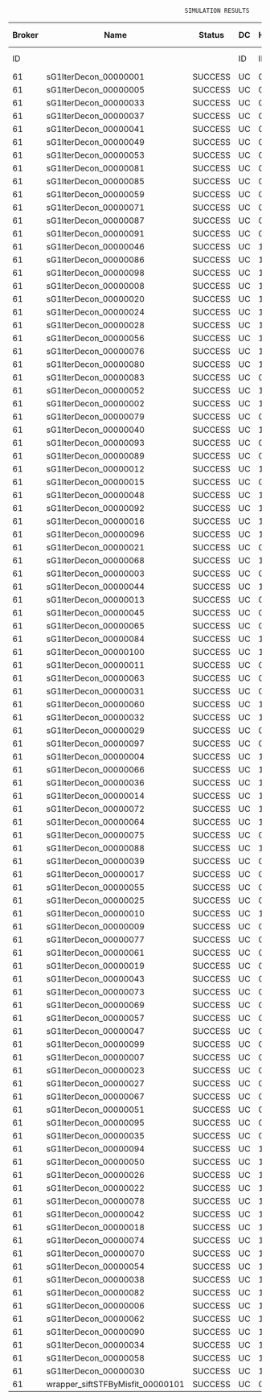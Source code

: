 

                                                     SIMULATION RESULTS

|Broker|         Name         | Status|  DC  |Host|Host PEs |VM|   VM PEs|   VM MIPS|ActivityLen|StartTime|FinishTime|ExecTime
|------|----------------------|-------|------|----|---------|--|---------|----------|-----------|---------|----------|--------
|    ID|                      |       |    ID|  ID|CPU cores|ID|CPU cores|        MI|         MI|  Seconds|   Seconds| Seconds
|    61| sG1IterDecon_00000001|SUCCESS|    UC|   0|       12|244|        2|    1000.0|      56150|  70929.7|   71633.0|   703.3
|    61| sG1IterDecon_00000005|SUCCESS|    UC|   0|       12|244|        2|    1000.0|      56150|  70929.7|   71633.0|   703.3
|    61| sG1IterDecon_00000033|SUCCESS|    UC|   0|       12|244|        2|    1000.0|      56150|  70929.7|   71633.0|   703.3
|    61| sG1IterDecon_00000037|SUCCESS|    UC|   0|       12|244|        2|    1000.0|      56150|  70929.7|   71633.0|   703.3
|    61| sG1IterDecon_00000041|SUCCESS|    UC|   0|       12|244|        2|    1000.0|      56150|  70929.7|   71633.0|   703.3
|    61| sG1IterDecon_00000049|SUCCESS|    UC|   0|       12|244|        2|    1000.0|      56150|  70929.7|   71633.0|   703.3
|    61| sG1IterDecon_00000053|SUCCESS|    UC|   0|       12|244|        2|    1000.0|      56150|  70929.7|   71633.0|   703.3
|    61| sG1IterDecon_00000081|SUCCESS|    UC|   0|       12|244|        2|    1000.0|      56150|  70929.7|   71633.0|   703.3
|    61| sG1IterDecon_00000085|SUCCESS|    UC|   0|       12|244|        2|    1000.0|      56150|  70929.7|   71633.0|   703.3
|    61| sG1IterDecon_00000059|SUCCESS|    UC|   0|       12|246|        2|    1000.0|      56150|  70929.7|   71633.0|   703.3
|    61| sG1IterDecon_00000071|SUCCESS|    UC|   0|       12|246|        2|    1000.0|      56150|  70929.7|   71633.0|   703.3
|    61| sG1IterDecon_00000087|SUCCESS|    UC|   0|       12|246|        2|    1000.0|      56150|  70929.7|   71633.0|   703.3
|    61| sG1IterDecon_00000091|SUCCESS|    UC|   0|       12|246|        2|    1000.0|      56150|  70929.7|   71633.0|   703.3
|    61| sG1IterDecon_00000046|SUCCESS|    UC|   1|       12|245|        2|    1000.0|      56150|  70929.7|   71633.0|   703.3
|    61| sG1IterDecon_00000086|SUCCESS|    UC|   1|       12|245|        2|    1000.0|      56150|  70929.7|   71633.0|   703.3
|    61| sG1IterDecon_00000098|SUCCESS|    UC|   1|       12|245|        2|    1000.0|      56150|  70929.7|   71633.0|   703.3
|    61| sG1IterDecon_00000008|SUCCESS|    UC|   1|       12|247|        2|    1000.0|      56150|  70929.7|   71633.0|   703.3
|    61| sG1IterDecon_00000020|SUCCESS|    UC|   1|       12|247|        2|    1000.0|      56150|  70929.7|   71633.0|   703.3
|    61| sG1IterDecon_00000024|SUCCESS|    UC|   1|       12|247|        2|    1000.0|      56150|  70929.7|   71633.0|   703.3
|    61| sG1IterDecon_00000028|SUCCESS|    UC|   1|       12|247|        2|    1000.0|      56150|  70929.7|   71633.0|   703.3
|    61| sG1IterDecon_00000056|SUCCESS|    UC|   1|       12|247|        2|    1000.0|      56150|  70929.7|   71633.0|   703.3
|    61| sG1IterDecon_00000076|SUCCESS|    UC|   1|       12|247|        2|    1000.0|      56150|  70929.7|   71633.0|   703.3
|    61| sG1IterDecon_00000080|SUCCESS|    UC|   1|       12|247|        2|    1000.0|      56150|  70929.7|   71633.0|   703.3
|    61| sG1IterDecon_00000083|SUCCESS|    UC|   0|       12|246|        2|    1000.0|      59381|  70929.7|   71667.2|   737.4
|    61| sG1IterDecon_00000052|SUCCESS|    UC|   1|       12|247|        2|    1000.0|      61375|  70929.7|   71680.2|   750.4
|    61| sG1IterDecon_00000002|SUCCESS|    UC|   1|       12|245|        2|    1000.0|      60450|  70929.7|   71681.0|   751.3
|    61| sG1IterDecon_00000079|SUCCESS|    UC|   0|       12|246|        2|    1000.0|      83667|  70929.7|   71910.2|   980.5
|    61| sG1IterDecon_00000040|SUCCESS|    UC|   1|       12|247|        2|    1000.0|      91200|  70929.7|   71935.4|  1005.7
|    61| sG1IterDecon_00000093|SUCCESS|    UC|   0|       12|244|        2|    1000.0|      96311|  70929.7|   71954.7|  1024.9
|    61| sG1IterDecon_00000089|SUCCESS|    UC|   0|       12|244|        2|    1000.0|     115702|  70929.7|   72100.6|  1170.9
|    61| sG1IterDecon_00000012|SUCCESS|    UC|   1|       12|247|        2|    1000.0|     117306|  70929.7|   72144.5|  1214.8
|    61| sG1IterDecon_00000015|SUCCESS|    UC|   0|       12|246|        2|    1000.0|     115126|  70929.7|   72210.3|  1280.5
|    61| sG1IterDecon_00000048|SUCCESS|    UC|   1|       12|247|        2|    1000.0|     131219|  70929.7|   72249.3|  1319.6
|    61| sG1IterDecon_00000092|SUCCESS|    UC|   1|       12|247|        2|    1000.0|     135995|  70929.7|   72283.1|  1353.3
|    61| sG1IterDecon_00000016|SUCCESS|    UC|   1|       12|247|        2|    1000.0|     144034|  70929.7|   72335.7|  1405.9
|    61| sG1IterDecon_00000096|SUCCESS|    UC|   1|       12|247|        2|    1000.0|     146964|  70929.7|   72353.3|  1423.6
|    61| sG1IterDecon_00000021|SUCCESS|    UC|   0|       12|244|        2|    1000.0|     156382|  70929.7|   72387.5|  1457.8
|    61| sG1IterDecon_00000068|SUCCESS|    UC|   1|       12|247|        2|    1000.0|     162933|  70929.7|   72441.6|  1511.9
|    61| sG1IterDecon_00000003|SUCCESS|    UC|   0|       12|246|        2|    1000.0|     143490|  70929.7|   72466.0|  1536.2
|    61| sG1IterDecon_00000044|SUCCESS|    UC|   1|       12|247|        2|    1000.0|     168756|  70929.7|   72470.7|  1541.0
|    61| sG1IterDecon_00000013|SUCCESS|    UC|   0|       12|244|        2|    1000.0|     173487|  70929.7|   72499.5|  1569.7
|    61| sG1IterDecon_00000045|SUCCESS|    UC|   0|       12|244|        2|    1000.0|     193935|  70929.7|   72622.7|  1693.0
|    61| sG1IterDecon_00000065|SUCCESS|    UC|   0|       12|244|        2|    1000.0|     195345|  70929.7|   72630.5|  1700.8
|    61| sG1IterDecon_00000084|SUCCESS|    UC|   1|       12|247|        2|    1000.0|     231134|  70929.7|   72751.9|  1822.1
|    61| sG1IterDecon_00000100|SUCCESS|    UC|   1|       12|247|        2|    1000.0|     237950|  70929.7|   72779.1|  1849.3
|    61| sG1IterDecon_00000011|SUCCESS|    UC|   0|       12|246|        2|    1000.0|     182930|  70929.7|   72803.5|  1873.8
|    61| sG1IterDecon_00000063|SUCCESS|    UC|   0|       12|246|        2|    1000.0|     188230|  70929.7|   72845.8|  1916.1
|    61| sG1IterDecon_00000031|SUCCESS|    UC|   0|       12|246|        2|    1000.0|     190673|  70929.7|   72864.3|  1934.6
|    61| sG1IterDecon_00000060|SUCCESS|    UC|   1|       12|247|        2|    1000.0|     265578|  70929.7|   72876.1|  1946.4
|    61| sG1IterDecon_00000032|SUCCESS|    UC|   1|       12|247|        2|    1000.0|     270491|  70929.7|   72890.9|  1961.2
|    61| sG1IterDecon_00000029|SUCCESS|    UC|   0|       12|244|        2|    1000.0|     252025|  70929.7|   72914.0|  1984.3
|    61| sG1IterDecon_00000097|SUCCESS|    UC|   0|       12|244|        2|    1000.0|     274532|  70929.7|   73015.5|  2085.7
|    61| sG1IterDecon_00000004|SUCCESS|    UC|   1|       12|247|        2|    1000.0|     334964|  70929.7|   73052.1|  2122.4
|    61| sG1IterDecon_00000066|SUCCESS|    UC|   1|       12|245|        2|    1000.0|     190704|  70929.7|   73053.8|  2124.1
|    61| sG1IterDecon_00000036|SUCCESS|    UC|   1|       12|247|        2|    1000.0|     337139|  70929.7|   73056.4|  2126.7
|    61| sG1IterDecon_00000014|SUCCESS|    UC|   1|       12|245|        2|    1000.0|     197394|  70929.7|   73120.8|  2191.0
|    61| sG1IterDecon_00000072|SUCCESS|    UC|   1|       12|247|        2|    1000.0|     387256|  70929.7|   73131.8|  2202.1
|    61| sG1IterDecon_00000064|SUCCESS|    UC|   1|       12|247|        2|    1000.0|     394582|  70929.7|   73139.0|  2209.3
|    61| sG1IterDecon_00000075|SUCCESS|    UC|   0|       12|246|        2|    1000.0|     234888|  70929.7|   73176.1|  2246.3
|    61| sG1IterDecon_00000088|SUCCESS|    UC|   1|       12|247|        2|    1000.0|     467079|  70929.7|   73211.7|  2281.9
|    61| sG1IterDecon_00000039|SUCCESS|    UC|   0|       12|246|        2|    1000.0|     244204|  70929.7|   73237.1|  2307.4
|    61| sG1IterDecon_00000017|SUCCESS|    UC|   0|       12|244|        2|    1000.0|     341331|  70929.7|   73282.8|  2353.1
|    61| sG1IterDecon_00000055|SUCCESS|    UC|   0|       12|246|        2|    1000.0|     255737|  70929.7|   73306.7|  2377.0
|    61| sG1IterDecon_00000025|SUCCESS|    UC|   0|       12|244|        2|    1000.0|     358800|  70929.7|   73344.2|  2414.5
|    61| sG1IterDecon_00000010|SUCCESS|    UC|   1|       12|245|        2|    1000.0|     225339|  70929.7|   73387.5|  2457.7
|    61| sG1IterDecon_00000009|SUCCESS|    UC|   0|       12|244|        2|    1000.0|     391043|  70929.7|   73441.1|  2511.4
|    61| sG1IterDecon_00000077|SUCCESS|    UC|   0|       12|244|        2|    1000.0|     424669|  70929.7|   73525.1|  2595.3
|    61| sG1IterDecon_00000061|SUCCESS|    UC|   0|       12|244|        2|    1000.0|     449668|  70929.7|   73575.2|  2645.5
|    61| sG1IterDecon_00000019|SUCCESS|    UC|   0|       12|246|        2|    1000.0|     310565|  70929.7|   73609.8|  2680.0
|    61| sG1IterDecon_00000043|SUCCESS|    UC|   0|       12|246|        2|    1000.0|     315524|  70929.7|   73634.6|  2704.9
|    61| sG1IterDecon_00000073|SUCCESS|    UC|   0|       12|244|        2|    1000.0|     514833|  70929.7|   73673.1|  2743.3
|    61| sG1IterDecon_00000069|SUCCESS|    UC|   0|       12|244|        2|    1000.0|     517533|  70929.7|   73675.7|  2746.0
|    61| sG1IterDecon_00000057|SUCCESS|    UC|   0|       12|244|        2|    1000.0|     548071|  70929.7|   73706.2|  2776.5
|    61| sG1IterDecon_00000047|SUCCESS|    UC|   0|       12|246|        2|    1000.0|     378587|  70929.7|   73918.7|  2989.0
|    61| sG1IterDecon_00000099|SUCCESS|    UC|   0|       12|246|        2|    1000.0|     388369|  70929.7|   73957.8|  3028.1
|    61| sG1IterDecon_00000007|SUCCESS|    UC|   0|       12|246|        2|    1000.0|     417184|  70929.7|   74059.0|  3129.3
|    61| sG1IterDecon_00000023|SUCCESS|    UC|   0|       12|246|        2|    1000.0|     440432|  70929.7|   74128.8|  3199.1
|    61| sG1IterDecon_00000027|SUCCESS|    UC|   0|       12|246|        2|    1000.0|     452997|  70929.7|   74160.3|  3230.6
|    61| sG1IterDecon_00000067|SUCCESS|    UC|   0|       12|246|        2|    1000.0|     473732|  70929.7|   74201.7|  3271.9
|    61| sG1IterDecon_00000051|SUCCESS|    UC|   0|       12|246|        2|    1000.0|     478427|  70929.7|   74208.8|  3279.1
|    61| sG1IterDecon_00000095|SUCCESS|    UC|   0|       12|246|        2|    1000.0|     485151|  70929.7|   74215.5|  3285.8
|    61| sG1IterDecon_00000035|SUCCESS|    UC|   0|       12|246|        2|    1000.0|     493480|  70929.7|   74223.9|  3294.2
|    61| sG1IterDecon_00000094|SUCCESS|    UC|   1|       12|245|        2|    1000.0|     318396|  70929.7|   74226.3|  3296.5
|    61| sG1IterDecon_00000050|SUCCESS|    UC|   1|       12|245|        2|    1000.0|     318735|  70929.7|   74229.2|  3299.5
|    61| sG1IterDecon_00000026|SUCCESS|    UC|   1|       12|245|        2|    1000.0|     322630|  70929.7|   74260.4|  3330.7
|    61| sG1IterDecon_00000022|SUCCESS|    UC|   1|       12|245|        2|    1000.0|     357190|  70929.7|   74521.4|  3591.6
|    61| sG1IterDecon_00000078|SUCCESS|    UC|   1|       12|245|        2|    1000.0|     360476|  70929.7|   74544.5|  3614.8
|    61| sG1IterDecon_00000042|SUCCESS|    UC|   1|       12|245|        2|    1000.0|     368699|  70929.7|   74598.3|  3668.6
|    61| sG1IterDecon_00000018|SUCCESS|    UC|   1|       12|245|        2|    1000.0|     414263|  70929.7|   74872.8|  3943.1
|    61| sG1IterDecon_00000074|SUCCESS|    UC|   1|       12|245|        2|    1000.0|     424552|  70929.7|   74929.7|  3999.9
|    61| sG1IterDecon_00000070|SUCCESS|    UC|   1|       12|245|        2|    1000.0|     448310|  70929.7|   75048.5|  4118.8
|    61| sG1IterDecon_00000054|SUCCESS|    UC|   1|       12|245|        2|    1000.0|     450508|  70929.7|   75058.4|  4128.7
|    61| sG1IterDecon_00000038|SUCCESS|    UC|   1|       12|245|        2|    1000.0|     477933|  70929.7|   75168.2|  4238.4
|    61| sG1IterDecon_00000082|SUCCESS|    UC|   1|       12|245|        2|    1000.0|     479541|  70929.7|   75173.8|  4244.1
|    61| sG1IterDecon_00000006|SUCCESS|    UC|   1|       12|245|        2|    1000.0|     495411|  70929.7|   75221.5|  4291.8
|    61| sG1IterDecon_00000062|SUCCESS|    UC|   1|       12|245|        2|    1000.0|     512294|  70929.7|   75263.8|  4334.0
|    61| sG1IterDecon_00000090|SUCCESS|    UC|   1|       12|245|        2|    1000.0|     525791|  70929.7|   75290.7|  4360.9
|    61| sG1IterDecon_00000034|SUCCESS|    UC|   1|       12|245|        2|    1000.0|     550026|  70929.7|   75327.2|  4397.4
|    61| sG1IterDecon_00000058|SUCCESS|    UC|   1|       12|245|        2|    1000.0|     559233|  70929.7|   75336.4|  4406.7
|    61| sG1IterDecon_00000030|SUCCESS|    UC|   1|       12|245|        2|    1000.0|     560188|  70929.7|   75337.4|  4407.6
|    61|wrapper_siftSTFByMisfit_00000101|SUCCESS|    UC|   0|       12|244|        2|    1000.0|      13510|  75337.4|   75350.9|    13.5

